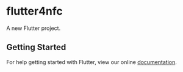 # flutter4nfc

A new Flutter project.

## Getting Started

For help getting started with Flutter, view our online
[documentation](https://flutter.io/).
